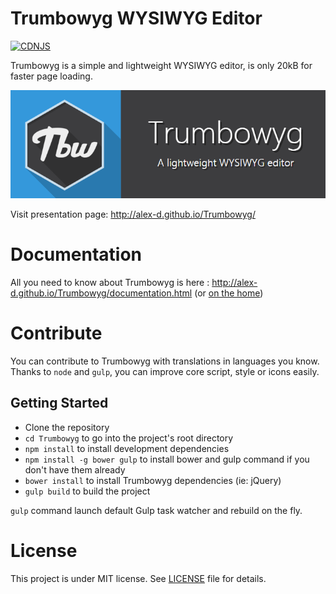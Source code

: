 # Trumbowyg WYSIWYG Editor

[![CDNJS](https://img.shields.io/cdnjs/v/Trumbowyg.svg)](https://cdnjs.com/libraries/Trumbowyg)

Trumbowyg is a simple and lightweight WYSIWYG editor, is only 20kB for faster page loading.

[![Trumbowyg logo](banner.png)](http://alex-d.github.io/Trumbowyg/)

Visit presentation page: http://alex-d.github.io/Trumbowyg/


# Documentation

All you need to know about Trumbowyg is here : http://alex-d.github.io/Trumbowyg/documentation.html (or [on the home](http://alex-d.github.io/Trumbowyg/))


# Contribute

You can contribute to Trumbowyg with translations in languages you know.
Thanks to `node` and `gulp`, you can improve core script, style or icons easily.

## Getting Started

- Clone the repository
- `cd Trumbowyg` to go into the project's root directory
- `npm install` to install development dependencies
- `npm install -g bower gulp` to install bower and gulp command if you don't have them already
- `bower install` to install Trumbowyg dependencies (ie: jQuery)
- `gulp build` to build the project

`gulp` command launch default Gulp task watcher and rebuild on the fly.


# License

This project is under MIT license. See [LICENSE](LICENSE) file for details.
